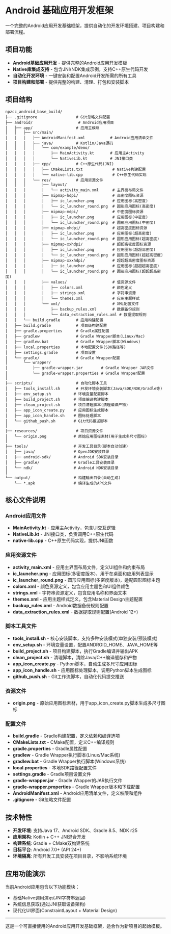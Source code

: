 # Android 基础应用开发框架

一个完整的Android应用开发基础框架，提供自动化的开发环境搭建、项目构建和部署流程。

## 项目功能

- **Android基础应用开发** - 提供完整的Android应用开发模板
- **Native库集成支持** - 包含JNI/NDK集成示例，支持C++原生代码开发
- **自动化开发环境** - 一键安装和配置Android开发所需的所有工具
- **项目构建和部署** - 提供完整的构建、清理、打包和安装脚本

## 项目结构

```
npzcc_android_base_build/
├── .gitignore                 # Git忽略文件配置
├── android/                    # Android应用项目
│   ├── app/                   # 应用主模块
│   │   ├── src/main/
│   │   │   ├── AndroidManifest.xml           # Android应用清单文件
│   │   │   ├── java/          # Kotlin/Java源码
│   │   │   │   └── com/example/demo/
│   │   │   │       ├── MainActivity.kt       # 应用主Activity
│   │   │   │       └── NativeLib.kt          # JNI接口类
│   │   │   ├── cpp/           # C++原生代码(JNI)
│   │   │   │   ├── CMakeLists.txt             # Native构建配置
│   │   │   │   └── native-lib.cpp             # C++原生代码实现
│   │   │   └── res/           # 应用资源文件
│   │   │       ├── layout/
│   │   │       │   └── activity_main.xml      # 主界面布局文件
│   │   │       ├── mipmap-hdpi/               # 高密度图标资源
│   │   │       │   ├── ic_launcher.png        # 应用图标(高密度)
│   │   │       │   └── ic_launcher_round.png  # 圆形应用图标(高密度)
│   │   │       ├── mipmap-mdpi/               # 中密度图标资源
│   │   │       │   ├── ic_launcher.png        # 应用图标(中密度)
│   │   │       │   └── ic_launcher_round.png  # 圆形应用图标(中密度)
│   │   │       ├── mipmap-xhdpi/              # 超高密度图标资源
│   │   │       │   ├── ic_launcher.png        # 应用图标(超高密度)
│   │   │       │   └── ic_launcher_round.png  # 圆形应用图标(超高密度)
│   │   │       ├── mipmap-xxhdpi/             # 超超高密度图标资源
│   │   │       │   ├── ic_launcher.png        # 应用图标(超超高密度)
│   │   │       │   └── ic_launcher_round.png  # 圆形应用图标(超超高密度)
│   │   │       ├── mipmap-xxxhdpi/            # 超超超高密度图标资源
│   │   │       │   ├── ic_launcher.png        # 应用图标(超超超高密度)
│   │   │       │   └── ic_launcher_round.png  # 圆形应用图标(超超超高密度)
│   │   │       ├── values/                    # 值资源文件
│   │   │       │   ├── colors.xml             # 颜色定义
│   │   │       │   ├── strings.xml            # 字符串资源
│   │   │       │   └── themes.xml             # 应用主题样式
│   │   │       └── xml/                       # XML配置文件
│   │   │           ├── backup_rules.xml       # 数据备份规则
│   │   │           └── data_extraction_rules.xml # 数据提取规则
│   │   └── build.gradle       # 应用构建配置
│   ├── build.gradle           # 项目级构建配置
│   ├── gradle.properties      # Gradle属性配置
│   ├── gradlew                # Gradle Wrapper脚本(Linux/Mac)
│   ├── gradlew.bat            # Gradle Wrapper脚本(Windows)
│   ├── local.properties       # 本地配置文件(SDK路径等)
│   ├── settings.gradle        # 项目设置
│   └── gradle/                # Gradle Wrapper配置
│       └── wrapper/
│           ├── gradle-wrapper.jar        # Gradle Wrapper JAR文件
│           └── gradle-wrapper.properties # Gradle Wrapper配置
│
├── scripts/                   # 自动化脚本工具
│   ├── tools_install.sh       # 开发环境安装脚本(Java/SDK/NDK/Gradle等)
│   ├── env_setup.sh          # 环境变量配置脚本
│   ├── build_project.sh      # 项目编译构建脚本
│   ├── clean_project.sh      # 项目清理脚本(清理编译产物)
│   ├── app_icon_create.py    # 应用图标生成脚本
│   ├── app_icon_handle.sh    # 图标处理脚本
│   └── github_push.sh        # Git代码推送脚本
│
├── resources/                 # 项目资源文件
│   └── origin.png            # 原始应用图标素材(用于生成多尺寸图标)
│
├── tools/                    # 开发工具目录(脚本自动创建)
│   ├── java/                 # OpenJDK安装目录
│   ├── android-sdk/          # Android SDK安装目录
│   ├── gradle/               # Gradle工具安装目录
│   └── ndk/                  # Android NDK安装目录
│
└── output/                   # 构建输出目录(自动生成)
    └── *.apk                 # 编译生成的APK文件
```

## 核心文件说明

### Android应用文件
- **MainActivity.kt** - 应用主Activity，包含UI交互逻辑
- **NativeLib.kt** - JNI接口类，负责调用C++原生代码
- **native-lib.cpp** - C++原生代码实现，提供JNI函数

### 应用资源文件
- **activity_main.xml** - 应用主界面布局文件，定义UI组件和约束布局
- **ic_launcher.png** - 应用图标(多密度版本)，用于在桌面和应用列表显示
- **ic_launcher_round.png** - 圆形应用图标(多密度版本)，适配圆形图标主题
- **colors.xml** - 颜色资源定义，包含应用主题色和UI组件颜色
- **strings.xml** - 字符串资源定义，包含应用名称和界面文本
- **themes.xml** - 应用主题样式定义，包含Material Design主题配置
- **backup_rules.xml** - Android数据备份规则配置
- **data_extraction_rules.xml** - 数据提取规则配置(Android 12+)

### 脚本工具文件
- **tools_install.sh** - 核心安装脚本，支持多种安装模式(单独安装/预装模式)
- **env_setup.sh** - 环境变量设置，配置ANDROID_HOME、JAVA_HOME等
- **build_project.sh** - 项目构建脚本，执行Gradle编译并输出APK
- **clean_project.sh** - 清理脚本，清除Java/C++编译缓存和产物
- **app_icon_create.py** - Python脚本，自动生成多尺寸应用图标
- **app_icon_handle.sh** - 应用图标处理脚本，调用Python脚本生成图标
- **github_push.sh** - Git工作流脚本，自动化代码提交推送

### 资源文件
- **origin.png** - 原始应用图标素材，用于app_icon_create.py脚本生成多尺寸图标

### 配置文件
- **build.gradle** - Gradle构建配置，定义依赖和编译选项
- **CMakeLists.txt** - CMake配置，定义C++编译规则
- **gradle.properties** - Gradle属性配置
- **gradlew** - Gradle Wrapper执行脚本(Linux/Mac系统)
- **gradlew.bat** - Gradle Wrapper执行脚本(Windows系统)
- **local.properties** - 本地SDK路径配置文件
- **settings.gradle** - Gradle项目设置文件
- **gradle-wrapper.jar** - Gradle Wrapper的JAR执行文件
- **gradle-wrapper.properties** - Gradle Wrapper版本和下载配置
- **AndroidManifest.xml** - Android应用清单文件，定义权限和组件
- **.gitignore** - Git忽略文件配置

## 技术特性

- **开发环境**: 支持Java 17、Android SDK、Gradle 8.5、NDK r25
- **应用架构**: Kotlin + C++ JNI混合开发
- **构建系统**: Gradle + CMake双构建系统
- **目标平台**: Android 7.0+ (API 24+)
- **环境隔离**: 所有开发工具安装在项目目录，不影响系统环境

## 应用功能演示

当前Android应用包含以下功能模块：
- 基础Native调用演示(JNI字符串返回)
- 系统信息获取(通过JNI获取设备架构)
- 现代化UI界面(ConstraintLayout + Material Design)

---

这是一个可直接使用的Android应用开发基础框架，适合作为新项目的起始模板。